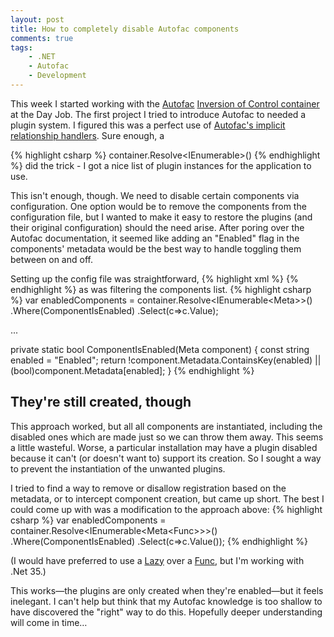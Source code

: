 ```yaml
---
layout: post
title: How to completely disable Autofac components
comments: true
tags:
    - .NET
    - Autofac
    - Development
---
```

This week I started working with the <a href="http://code.google.com/p/autofac/">Autofac</a> <a href="http://www.martinfowler.com/articles/injection.html">Inversion of Control container</a> at the Day Job. The first project I tried to introduce Autofac to needed a plugin system. I figured this was a perfect use of <a href="http://nblumhardt.com/2010/01/the-relationship-zoo/">Autofac's implicit relationship handlers</a>. Sure enough, a

{% highlight csharp %}
container.Resolve<IEnumerable<IPlugin>>()
{% endhighlight %}
did the trick - I got a nice list of plugin instances for the application to use.

This isn't enough, though. We need to disable certain components via configuration. One option would be to remove the components from the configuration file, but I wanted to make it easy to restore the plugins (and their original configuration) should the need arise. After poring over the Autofac documentation, it seemed like adding an "Enabled" flag in the components' metadata would be the best way to handle toggling them between on and off. 

Setting up the config file was straightforward,
{% highlight xml %}
<autofac defaultAssembly="DisableComponents">
  <components>
    <component type="DisableComponents.Plugin1" service="DisableComponents.IPlugin">
      <metadata>
        <item name="Enabled" value="false" type="System.Boolean" />
      </metadata>
    </component>
    <component type="DisableComponents.Plugin2" service="DisableComponents.IPlugin">
      <metadata>
        <item name="Enabled" value="true" type="System.Boolean" />
      </metadata>
    </component>
  </components>
</autofac>
{% endhighlight %}
as was filtering the components list.
{% highlight csharp %}
var enabledComponents = container.Resolve<IEnumerable<Meta<IPlugin>>>()
    .Where(ComponentIsEnabled)
    .Select(c=>c.Value);

...

private static bool ComponentIsEnabled<T>(Meta<T> component)
{
    const string enabled = "Enabled";
    return !component.Metadata.ContainsKey(enabled) || (bool)component.Metadata[enabled];
}
{% endhighlight %}

<h2>They're still created, though</h2>
This approach worked, but all all components are instantiated, including the disabled ones which are made just so we can throw them away. This seems a little wasteful. Worse, a particular installation may have a plugin disabled because it can't (or doesn't want to) support its creation. So I sought a way to prevent the instantiation of the unwanted plugins.

I tried to find a way to remove or disallow registration based on the metadata, or to intercept component creation, but came up short. The best I could come up with was a modification to the approach above:
{% highlight csharp %}
var enabledComponents = container.Resolve<IEnumerable<Meta<Func<IPlugin>>>>()
    .Where(ComponentIsEnabled)
    .Select(c=>c.Value());
{% endhighlight %}

(I would have preferred to use a <a href="http://msdn.microsoft.com/en-us/library/dd642331.aspx">Lazy</a> over a <a href="http://msdn.microsoft.com/en-us/library/bb534960.aspx">Func</a>, but I'm working with .Net&nbsp;35.)

This works&mdash;the plugins are only created when they're enabled&mdash;but it feels inelegant.
I can't help but think that my Autofac knowledge is too shallow to have discovered the "right" way to do this. Hopefully deeper understanding will come in time&hellip;
